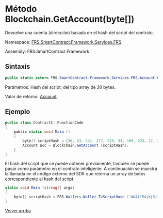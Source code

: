 # Método Blockchain.GetAccount(byte[])

Devuelve una cuenta (dirección) basada en el hash del script del contrato.

Namespace: [FRS.SmartContract.Framework.Services.FRS](../../FRS.md)

Assembly: FRS.SmartContract.Framework

## Sintaxis

```c#
public static extern FRS.SmartContract.Framework.Services.FRS.Account GetAccount (byte[] script_hash)
```

Parámetros: Hash del script, del tipo array de 20 bytes.

Valor de retorno: [Account](../Account.md).

## Ejemplo

```c#
public class Contract1: FunctionCode
{
    public static void Main ()
    {
        byte[] scriptHash = {36, 23, 241, 177, 228, 54, 109, 223, 27, 237, 139, 54, 207, 38, 132, 101, 172, 3, 10, 73};
        Account acc = Blockchain.GetAccount (scriptHash);
    }
}
```

El hash del script que se puede obtener previamente, también se puede pasar como parámetro en el contrato inteligente. A continuación se muestra la llamada en el código externo del SDK que retorna un array de bytes correspondiente al hash del script.

```c#
static void Main (string[] args)
{
    byte[] scriptHash = FRS.Wallets.Wallet.ToScriptHash ("AK4if54jXjSiJBs6jkfZjxAastauJtjjse"). ToArray ();
}
```



[Volver arriba](../Blockchain.md)
